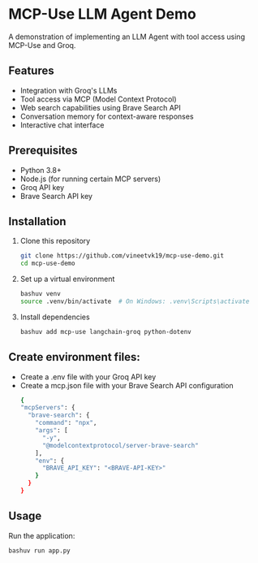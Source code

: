 # MCP-Use LLM Agent Demo

A demonstration of implementing an LLM Agent with tool access using MCP-Use and Groq.

## Features

- Integration with Groq's LLMs
- Tool access via MCP (Model Context Protocol)
- Web search capabilities using Brave Search API
- Conversation memory for context-aware responses
- Interactive chat interface

## Prerequisites

- Python 3.8+
- Node.js (for running certain MCP servers)
- Groq API key
- Brave Search API key

## Installation

1. Clone this repository
   ```bash
   git clone https://github.com/vineetvk19/mcp-use-demo.git
   cd mcp-use-demo

2. Set up a virtual environment
   ```bash
   bashuv venv
   source .venv/bin/activate  # On Windows: .venv\Scripts\activate

3. Install dependencies
   ```bash
   bashuv add mcp-use langchain-groq python-dotenv

## Create environment files:

- Create a .env file with your Groq API key
- Create a mcp.json file with your Brave Search API configuration
  ```bash
  {
  "mcpServers": {
    "brave-search": {
      "command": "npx",
      "args": [
        "-y",
        "@modelcontextprotocol/server-brave-search"
      ],
      "env": {
        "BRAVE_API_KEY": "<BRAVE-API-KEY>"
      }
    }
  }


## Usage
Run the application:
   ```bash
   bashuv run app.py


